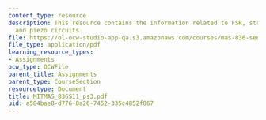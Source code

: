 ```yaml
---
content_type: resource
description: This resource contains the information related to FSR, strain guage,
  and piezo circuits.
file: https://ol-ocw-studio-app-qa.s3.amazonaws.com/courses/mas-836-sensor-technologies-for-interactive-environments-spring-2011/a584bae8d7768a267452335c4852f867_MITMAS_836S11_ps3.pdf
file_type: application/pdf
learning_resource_types:
- Assignments
ocw_type: OCWFile
parent_title: Assignments
parent_type: CourseSection
resourcetype: Document
title: MITMAS_836S11_ps3.pdf
uid: a584bae8-d776-8a26-7452-335c4852f867
---
```

